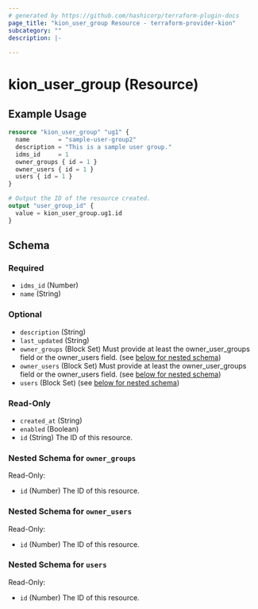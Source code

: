 ```yaml
---
# generated by https://github.com/hashicorp/terraform-plugin-docs
page_title: "kion_user_group Resource - terraform-provider-kion"
subcategory: ""
description: |-
  
---
```


# kion_user_group (Resource)



## Example Usage

```terraform
resource "kion_user_group" "ug1" {
  name        = "sample-user-group2"
  description = "This is a sample user group."
  idms_id     = 1
  owner_groups { id = 1 }
  owner_users { id = 1 }
  users { id = 1 }
}

# Output the ID of the resource created.
output "user_group_id" {
  value = kion_user_group.ug1.id
}
```

<!-- schema generated by tfplugindocs -->
## Schema

### Required

- `idms_id` (Number)
- `name` (String)

### Optional

- `description` (String)
- `last_updated` (String)
- `owner_groups` (Block Set) Must provide at least the owner_user_groups field or the owner_users field. (see [below for nested schema](#nestedblock--owner_groups))
- `owner_users` (Block Set) Must provide at least the owner_user_groups field or the owner_users field. (see [below for nested schema](#nestedblock--owner_users))
- `users` (Block Set) (see [below for nested schema](#nestedblock--users))

### Read-Only

- `created_at` (String)
- `enabled` (Boolean)
- `id` (String) The ID of this resource.

<a id="nestedblock--owner_groups"></a>
### Nested Schema for `owner_groups`

Read-Only:

- `id` (Number) The ID of this resource.


<a id="nestedblock--owner_users"></a>
### Nested Schema for `owner_users`

Read-Only:

- `id` (Number) The ID of this resource.


<a id="nestedblock--users"></a>
### Nested Schema for `users`

Read-Only:

- `id` (Number) The ID of this resource.
